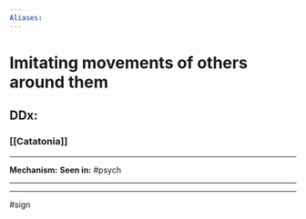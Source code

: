 ```yaml
---
Aliases:
---
```

# Imitating movements of others around them
## DDx:
### [[Catatonia]]

---
**Mechanism:**
**Seen in:** #psych 

---


---
#sign 